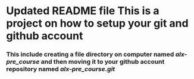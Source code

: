 # Updated README file This is a project on how to setup your git and github account
### This include creating a file directory on computer named *alx-pre_course* and then moving it to your github account repository named *alx-pre_course.git*
